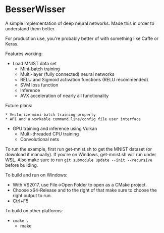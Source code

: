 BesserWisser
============

A simple implementation of deep neural networks. Made this in order to understand them better.

For production use, you're probably better of with something like Caffe or Keras.

Features working:

  * Load MNIST data set
	* Mini-batch training
	* Multi-layer (fully connected) neural networks
	* RELU and Sigmoid activation functions (RELU recommended)
	* SVM loss function
	* Inference
	* AVX acceleration of nearly all functionality

Future plans:

	* Vectorize mini-batch training properly
	* API and a workable command line/config file user interface
  * GPU training and inference using Vulkan
	* Multi-threaded CPU training
	* Convolutional nets

To run the example, first run get-mnist.sh to get the MNIST dataset (or download it manually). If you're on Windows, get-mnist.sh will run under WSL. Also make sure to run ```git submodule update --init --recursive``` before building.

To build and run on Windows:

  * With VS2017, use File->Open Folder to open as a CMake project.
  * Choose x64-Release and to the right of that make sure to choose the right output to run.
  * Ctrl+F5

To build on other platforms:

  * ```cmake .```
	* make
